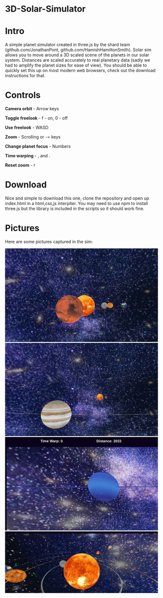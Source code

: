 # 3D-Solar-Simulator

# Intro

A simple planet simulator created in three.js by the shard team (github.com/JonathanPont, github.com/HamishHamiltonSmith). Solar sim allows you to move around a 3D scaled scene of the planets in our solar system. Distances are scaled accurately to real planetary data (sadly we had to amplify the planet sizes for ease of view). You should be able to quickly set this up on most modern web browsers, check out the download instructions for that.

# Controls

**Camera orbit** - Arrow keys

**Toggle freelook** - f - on, 0 - off

**Use freelook** - WASD

**Zoom** - Scrolling or -= keys

**Change planet focus** - Numbers

**Time warping** - , and .

**Reset zoom** - r

# Download

Nice and simple to download this one, clone the repository and open up index.html in a html,css,js interpiter. You may need to use npm to install three.js but the library is included in the scripts so it should work fine.

# Pictures

Here are some pictures captured in the sim:

![Image](https://github.com/Shard-studios/3D-Solar-Simulator/blob/main/readme-images/img1.png)
![Image](https://github.com/Shard-studios/3D-Solar-Simulator/blob/main/readme-images/img2.png)
![Image](https://github.com/Shard-studios/3D-Solar-Simulator/blob/main/readme-images/img3.png)
![Image](https://github.com/Shard-studios/3D-Solar-Simulator/blob/main/readme-images/img4.png)
